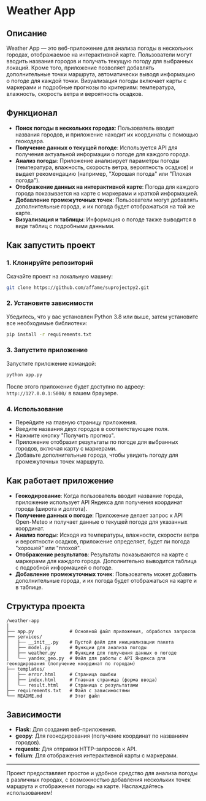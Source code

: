 # Weather App

## Описание

Weather App — это веб-приложение для анализа погоды в нескольких городах, отображаемое на интерактивной карте. Пользователи могут вводить названия городов и получать текущую погоду для выбранных локаций. Кроме того, приложение позволяет добавлять дополнительные точки маршрута, автоматически выводя информацию о погоде для каждой точки. Визуализация погоды включает карты с маркерами и подробные прогнозы по критериям: температура, влажность, скорость ветра и вероятность осадков.

## Функционал

- **Поиск погоды в нескольких городах**: Пользователь вводит названия городов, и приложение находит их координаты с помощью геокодера.
- **Получение данных о текущей погоде**: Используется API для получения актуальной информации о погоде для каждого города.
- **Анализ погоды**: Приложение анализирует параметры погоды (температура, влажность, скорость ветра, вероятность осадков) и выдает рекомендацию (например, "Хорошая погода" или "Плохая погода").
- **Отображение данных на интерактивной карте**: Погода для каждого города показывается на карте с маркерами и краткой информацией.
- **Добавление промежуточных точек**: Пользователи могут добавлять дополнительные города, и их погода будет отображаться на той же карте.
- **Визуализация и таблицы**: Информация о погоде также выводится в виде таблиц с подробными данными.

## Как запустить проект

### 1. Клонируйте репозиторий

Скачайте проект на локальную машину:

```bash
git clone https://github.com/affame/suprojectpy2.git
```

### 2. Установите зависимости

Убедитесь, что у вас установлен Python 3.8 или выше, затем установите все необходимые библиотеки:

```bash
pip install -r requirements.txt
```

### 3. Запустите приложение

Запустите приложение командой:

```bash
python app.py
```

После этого приложение будет доступно по адресу: `http://127.0.0.1:5000/` в вашем браузере.

### 4. Использование

- Перейдите на главную страницу приложения.
- Введите названия двух городов в соответствующие поля.
- Нажмите кнопку "Получить прогноз".
- Приложение отобразит результаты по погоде для выбранных городов, включая карту с маркерами.
- Добавьте дополнительные города, чтобы увидеть погоду для промежуточных точек маршрута.

## Как работает приложение

- **Геокодирование**: Когда пользователь вводит название города, приложение использует API Яндекса для получения координат города (широта и долгота).
- **Получение данных о погоде**: Приложение делает запрос к API Open-Meteo и получает данные о текущей погоде для указанных координат.
- **Анализ погоды**: Исходя из температуры, влажности, скорости ветра и вероятности осадков, приложение определяет, будет ли погода "хорошей" или "плохой".
- **Отображение результатов**: Результаты показываются на карте с маркерами для каждого города. Дополнительно выводится таблица с подробной информацией о погоде.
- **Добавление промежуточных точек**: Пользователь может добавить дополнительные города, и их погода будет отображаться на карте и в таблице.

## Структура проекта

```
/weather-app
│
├── app.py             # Основной файл приложения, обработка запросов
├── services/
│   ├── __init__.py    # Пустой файл для инициализации пакета
│   ├── model.py       # Функции для анализа погоды
│   ├── weather.py     # Функции для получения данных о погоде
│   └── yandex_geo.py  # Файл для работы с API Яндекса для геокодирования (получение координат по городам)
├── templates/
│   ├── error.html     # Страница ошибки
│   ├── index.html     # Главная страница (форма ввода)
│   └── result.html    # Страница с результатами
├── requirements.txt   # Файл с зависимостями
└── README.md          # Этот файл
```

## Зависимости

- **Flask**: Для создания веб-приложения.
- **geopy**: Для геокодирования (получение координат по названиям городов).
- **requests**: Для отправки HTTP-запросов к API.
- **folium**: Для отображения интерактивной карты с маркерами.

---

Проект предоставляет простое и удобное средство для анализа погоды в различных городах, с возможностью добавления нескольких точек маршрута и отображения погоды на карте. Наслаждайтесь использованием!
```
